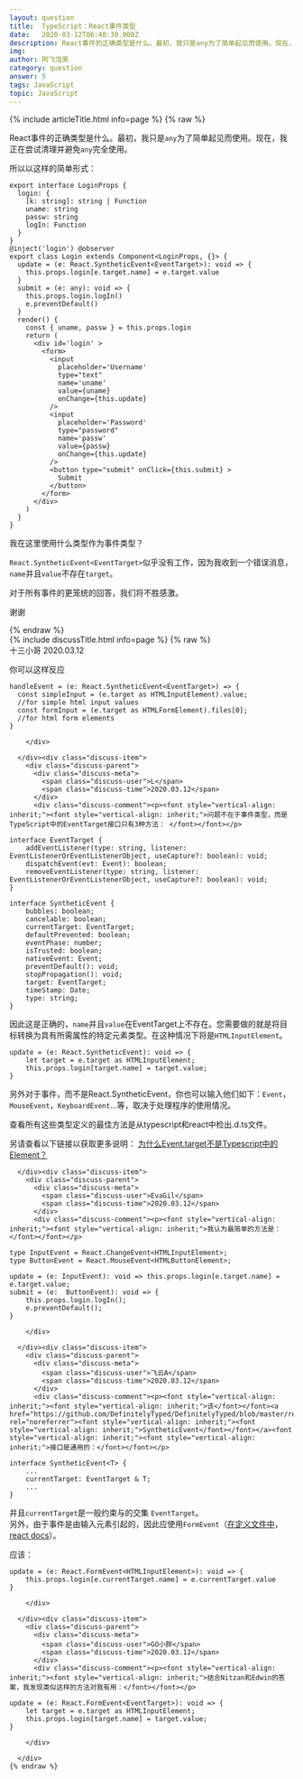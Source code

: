 ```yaml
---
layout: question
title:  TypeScript：React事件类型
date:   2020-03-12T06:40:30.000Z
description: React事件的正确类型是什么。最初，我只是any为了简单起见而使用。现在，我正在尝试清理并避免any完全使用。所以以这样的简单形式：export...
img: 
author: 阿飞泡芙
category: question
answer: 5
tags: JavaScript
topic: JavaScript
---
```

<div class="article-root">
  <div class="article">
    {% include articleTitle.html info=page %}
    {% raw %}
    <div class="article-content"><p><font style="vertical-align: inherit;"><font style="vertical-align: inherit;">React事件的正确类型是什么。</font><font style="vertical-align: inherit;">最初，我只是</font></font><code>any</code><font style="vertical-align: inherit;"><font style="vertical-align: inherit;">为了简单起见而使用。</font><font style="vertical-align: inherit;">现在，我正在尝试清理并避免</font></font><code>any</code><font style="vertical-align: inherit;"><font style="vertical-align: inherit;">完全</font><font style="vertical-align: inherit;">使用</font><font style="vertical-align: inherit;">。</font></font></p>

<p><font style="vertical-align: inherit;"><font style="vertical-align: inherit;">所以以这样的简单形式：</font></font></p>

<pre><code>export interface LoginProps {<font></font>
  login: {<font></font>
    [k: string]: string | Function<font></font>
    uname: string<font></font>
    passw: string<font></font>
    logIn: Function<font></font>
  }<font></font>
}<font></font>
@inject('login') @observer<font></font>
export class Login extends Component&lt;LoginProps, {}&gt; {<font></font>
  update = (e: React.SyntheticEvent&lt;EventTarget&gt;): void =&gt; {<font></font>
    this.props.login[e.target.name] = e.target.value<font></font>
  }<font></font>
  submit = (e: any): void =&gt; {<font></font>
    this.props.login.logIn()<font></font>
    e.preventDefault()<font></font>
  }<font></font>
  render() {<font></font>
    const { uname, passw } = this.props.login<font></font>
    return (<font></font>
      &lt;div id='login' &gt;<font></font>
        &lt;form&gt;<font></font>
          &lt;input<font></font>
            placeholder='Username'<font></font>
            type="text"<font></font>
            name='uname'<font></font>
            value={uname}<font></font>
            onChange={this.update}<font></font>
          /&gt;<font></font>
          &lt;input<font></font>
            placeholder='Password'<font></font>
            type="password"<font></font>
            name='passw'<font></font>
            value={passw}<font></font>
            onChange={this.update}<font></font>
          /&gt;<font></font>
          &lt;button type="submit" onClick={this.submit} &gt;<font></font>
            Submit<font></font>
          &lt;/button&gt;<font></font>
        &lt;/form&gt;<font></font>
      &lt;/div&gt;<font></font>
    )<font></font>
  }<font></font>
}<font></font>
</code></pre>

<p><font style="vertical-align: inherit;"><font style="vertical-align: inherit;">我在这里使用什么类型作为事件类型？</font></font></p>

<p><code>React.SyntheticEvent&lt;EventTarget&gt;</code><font style="vertical-align: inherit;"><font style="vertical-align: inherit;">似乎没有工作，因为我收到一个错误消息，</font></font><code>name</code><font style="vertical-align: inherit;"><font style="vertical-align: inherit;">并且</font></font><code>value</code><font style="vertical-align: inherit;"><font style="vertical-align: inherit;">不存在</font></font><code>target</code><font style="vertical-align: inherit;"><font style="vertical-align: inherit;">。</font></font></p>

<p><font style="vertical-align: inherit;"><font style="vertical-align: inherit;">对于所有事件的更笼统的回答，我们将不胜感激。</font></font></p>

<p><font style="vertical-align: inherit;"><font style="vertical-align: inherit;">谢谢</font></font></p></div>
    {% endraw %}
  </div>

  <div class="discuss-wrapper">
    {% include discussTitle.html info=page %}
    {% raw %}
    <div class="discuss-item">
        <div class="discuss-parent">
          <div class="discuss-meta">
            <span class="discuss-user">十三小哥</span>
            <span class="discuss-time">2020.03.12</span>
          </div>
          <div class="discuss-comment"><p><font style="vertical-align: inherit;"><font style="vertical-align: inherit;">你可以这样反应 </font></font></p>

<pre><code>handleEvent = (e: React.SyntheticEvent&lt;EventTarget&gt;) =&gt; {<font></font>
  const simpleInput = (e.target as HTMLInputElement).value;<font></font>
  //for simple html input values<font></font>
  const formInput = (e.target as HTMLFormElement).files[0];<font></font>
  //for html form elements<font></font>
}<font></font>
</code></pre></div>
        </div>
        
      </div><div class="discuss-item">
        <div class="discuss-parent">
          <div class="discuss-meta">
            <span class="discuss-user">L</span>
            <span class="discuss-time">2020.03.12</span>
          </div>
          <div class="discuss-comment"><p><font style="vertical-align: inherit;"><font style="vertical-align: inherit;">问题不在于事件类型，而是 TypeScript中的EventTarget接口只有3种方法： </font></font></p>

<pre><code>interface EventTarget {<font></font>
    addEventListener(type: string, listener: EventListenerOrEventListenerObject, useCapture?: boolean): void;<font></font>
    dispatchEvent(evt: Event): boolean;<font></font>
    removeEventListener(type: string, listener: EventListenerOrEventListenerObject, useCapture?: boolean): void;<font></font>
}<font></font>
<font></font>
interface SyntheticEvent {<font></font>
    bubbles: boolean;<font></font>
    cancelable: boolean;<font></font>
    currentTarget: EventTarget;<font></font>
    defaultPrevented: boolean;<font></font>
    eventPhase: number;<font></font>
    isTrusted: boolean;<font></font>
    nativeEvent: Event;<font></font>
    preventDefault(): void;<font></font>
    stopPropagation(): void;<font></font>
    target: EventTarget;<font></font>
    timeStamp: Date;<font></font>
    type: string;<font></font>
}<font></font>
</code></pre>

<p><font style="vertical-align: inherit;"><font style="vertical-align: inherit;">因此这是正确的，</font></font><code>name</code><font style="vertical-align: inherit;"><font style="vertical-align: inherit;">并且</font></font><code>value</code><font style="vertical-align: inherit;"><font style="vertical-align: inherit;">在EventTarget上不存在。</font><font style="vertical-align: inherit;">您需要做的就是将目标转换为具有所需属性的特定元素类型。</font><font style="vertical-align: inherit;">在这种情况下将是</font></font><code>HTMLInputElement</code><font style="vertical-align: inherit;"><font style="vertical-align: inherit;">。</font></font></p>

<pre><code>update = (e: React.SyntheticEvent): void =&gt; {<font></font>
    let target = e.target as HTMLInputElement;<font></font>
    this.props.login[target.name] = target.value;<font></font>
}<font></font>
</code></pre>

<p><font style="vertical-align: inherit;"><font style="vertical-align: inherit;">另外对于事件，而不是React.SyntheticEvent，你也可以输入他们如下：</font></font><code>Event</code><font style="vertical-align: inherit;"><font style="vertical-align: inherit;">，</font></font><code>MouseEvent</code><font style="vertical-align: inherit;"><font style="vertical-align: inherit;">，</font></font><code>KeyboardEvent</code><font style="vertical-align: inherit;"><font style="vertical-align: inherit;">...等，取决于处理程序的使用情况。</font></font></p>

<p><font style="vertical-align: inherit;"><font style="vertical-align: inherit;">查看所有这些类型定义的最佳方法是从typescript和react中检出.d.ts文件。</font></font></p>

<p><font style="vertical-align: inherit;"><font style="vertical-align: inherit;">另请查看以下链接以获取更多说明：
 </font></font><a href="https://stackoverflow.com/questions/28900077/why-is-event-target-not-element-in-typescript"><font style="vertical-align: inherit;"><font style="vertical-align: inherit;">为什么Event.target不是Typescript中的Element？</font></font></a></p></div>
        </div>
        
      </div><div class="discuss-item">
        <div class="discuss-parent">
          <div class="discuss-meta">
            <span class="discuss-user">EvaGil</span>
            <span class="discuss-time">2020.03.12</span>
          </div>
          <div class="discuss-comment"><p><font style="vertical-align: inherit;"><font style="vertical-align: inherit;">我认为最简单的方法是：</font></font></p>

<pre><code>type InputEvent = React.ChangeEvent&lt;HTMLInputElement&gt;;<font></font>
type ButtonEvent = React.MouseEvent&lt;HTMLButtonElement&gt;;<font></font>
<font></font>
update = (e: InputEvent): void =&gt; this.props.login[e.target.name] = e.target.value;<font></font>
submit = (e:  ButtonEvent): void =&gt; {<font></font>
    this.props.login.logIn();<font></font>
    e.preventDefault();<font></font>
}<font></font>
</code></pre></div>
        </div>
        
      </div><div class="discuss-item">
        <div class="discuss-parent">
          <div class="discuss-meta">
            <span class="discuss-user">飞云A</span>
            <span class="discuss-time">2020.03.12</span>
          </div>
          <div class="discuss-comment"><p><font style="vertical-align: inherit;"><font style="vertical-align: inherit;">该</font></font><a href="https://github.com/DefinitelyTyped/DefinitelyTyped/blob/master/react/index.d.ts#L277" rel="noreferrer"><font style="vertical-align: inherit;"><font style="vertical-align: inherit;">SyntheticEvent</font></font></a><font style="vertical-align: inherit;"><font style="vertical-align: inherit;">接口是通用的：</font></font></p>

<pre><code>interface SyntheticEvent&lt;T&gt; {<font></font>
    ...<font></font>
    currentTarget: EventTarget &amp; T;<font></font>
    ...<font></font>
}<font></font>
</code></pre>

<p><font style="vertical-align: inherit;"><font style="vertical-align: inherit;">并且</font></font><code>currentTarget</code><font style="vertical-align: inherit;"><font style="vertical-align: inherit;">是一般约束与的交集   </font></font><code>EventTarget</code><font style="vertical-align: inherit;"><font style="vertical-align: inherit;">。</font></font><br><font style="vertical-align: inherit;"><font style="vertical-align: inherit;">
另外，由于事件是由输入元素引起的，因此应使用</font></font><code>FormEvent</code><font style="vertical-align: inherit;"><font style="vertical-align: inherit;">（</font></font><a href="https://github.com/DefinitelyTyped/DefinitelyTyped/blob/master/types/react/index.d.ts#L485" rel="noreferrer"><font style="vertical-align: inherit;"><font style="vertical-align: inherit;">在定义文件中</font></font></a><font style="vertical-align: inherit;"><font style="vertical-align: inherit;">，</font></font><a href="https://facebook.github.io/react/docs/events.html#form-events" rel="noreferrer"><font style="vertical-align: inherit;"><font style="vertical-align: inherit;">react docs</font></font></a><font style="vertical-align: inherit;"><font style="vertical-align: inherit;">）。</font></font></p>

<p><font style="vertical-align: inherit;"><font style="vertical-align: inherit;">应该：</font></font></p>

<pre><code>update = (e: React.FormEvent&lt;HTMLInputElement&gt;): void =&gt; {<font></font>
    this.props.login[e.currentTarget.name] = e.currentTarget.value<font></font>
}<font></font>
</code></pre></div>
        </div>
        
      </div><div class="discuss-item">
        <div class="discuss-parent">
          <div class="discuss-meta">
            <span class="discuss-user">GO小胖</span>
            <span class="discuss-time">2020.03.12</span>
          </div>
          <div class="discuss-comment"><p><font style="vertical-align: inherit;"><font style="vertical-align: inherit;">结合Nitzan和Edwin的答案，我发现类似这样的方法对我有用：</font></font></p>

<pre><code>update = (e: React.FormEvent&lt;EventTarget&gt;): void =&gt; {<font></font>
    let target = e.target as HTMLInputElement;<font></font>
    this.props.login[target.name] = target.value;<font></font>
}<font></font>
</code></pre></div>
        </div>
        
      </div>
    {% endraw %}
  </div>
<div>
